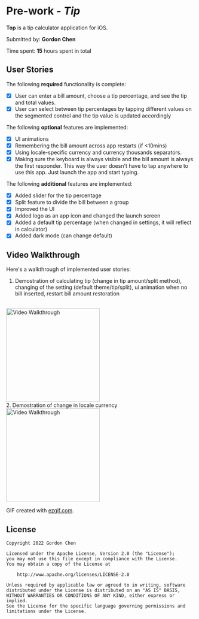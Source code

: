 # Pre-work - *Tip*

**Top** is a tip calculator application for iOS.

Submitted by: **Gordon Chen**

Time spent: **15** hours spent in total

## User Stories

The following **required** functionality is complete:

* [x] User can enter a bill amount, choose a tip percentage, and see the tip and total values.
* [x] User can select between tip percentages by tapping different values on the segmented control and the tip value is updated accordingly

The following **optional** features are implemented:

* [x] UI animations
* [x] Remembering the bill amount across app restarts (if <10mins)
* [x] Using locale-specific currency and currency thousands separators.
* [x] Making sure the keyboard is always visible and the bill amount is always the first responder. This way the user doesn't have to tap anywhere to use this app. Just launch the app and start typing.

The following **additional** features are implemented:

- [x] Added slider for the tip percentage
- [x] Split feature to divide the bill between a group
- [x] Improved the UI
- [x] Added logo as an app icon and changed the launch screen
- [x] Added a default tip percentage (when changed in settings, it will reflect in calculator)
- [x] Added dark mode (can change default) 

## Video Walkthrough

Here's a walkthrough of implemented user stories: <br/>
1. Demostration of calculating tip (change in tip amount/split method), changing of the setting (default theme/tip/split), ui animation when no bill inserted, restart bill amount restoration
<br/>
<img src='https://i.imgur.com/W7RdFFj.gif' title='Video Walkthrough' width='250' alt='Video Walkthrough' />
<br/>
2. Demostration of change in locale currency
<br/>
<img src='https://i.imgur.com/t4ma3VV.gif' title='Video Walkthrough' width='250' alt='Video Walkthrough' />

GIF created with [ezgif.com](https://ezgif.com/video-to-gif).

## License

    Copyright 2022 Gordon Chen

    Licensed under the Apache License, Version 2.0 (the "License");
    you may not use this file except in compliance with the License.
    You may obtain a copy of the License at

        http://www.apache.org/licenses/LICENSE-2.0

    Unless required by applicable law or agreed to in writing, software
    distributed under the License is distributed on an "AS IS" BASIS,
    WITHOUT WARRANTIES OR CONDITIONS OF ANY KIND, either express or implied.
    See the License for the specific language governing permissions and
    limitations under the License.
